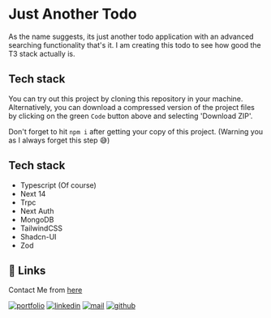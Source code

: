 # Just Another Todo

As the name suggests, its just another todo application with an advanced searching functionality that's it. I am creating this todo to see how good the T3 stack actually is.

<!-- TODO: Add a visiting link here if hosted later on -->

## Tech stack

You can try out this project by cloning this repository in your machine. Alternatively, you can download a compressed version of the project files by clicking on the green `Code` button above and selecting 'Download ZIP'.

Don't forget to hit `npm i` after getting your copy of this project. (Warning you as I always forget this step 😅)

## Tech stack

- Typescript (Of course)
- Next 14
- Trpc
- Next Auth
- MongoDB
- TailwindCSS
- Shadcn-UI
- Zod

## 🔗 Links

Contact Me from [here](https://angkushsahu.vercel.app/contact)

[![portfolio](https://img.shields.io/badge/my_portfolio-teal?style=for-the-badge&logo=ko-fi&logoColor=white)](https://angkushsahu.vercel.app/)
[![linkedin](https://img.shields.io/badge/linkedin-0A66C2?style=for-the-badge&logo=linkedin&logoColor=white)](https://linkedin.com/in/angkush-sahu-0409311bb)
[![mail](https://img.shields.io/badge/Mail-red?style=for-the-badge&logo=gmail&logoColor=white)](https://angkushsahu.vercel.app/contact)
[![github](https://img.shields.io/badge/Github-gray?style=for-the-badge&logo=github&logoColor=white)](https://github.com/angkushsahu)
